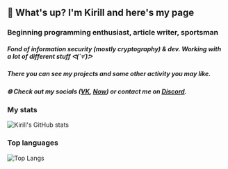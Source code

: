 ## 👋 What's up? I'm Kirill and here's my page
### Beginning programming enthusiast, article writer, sportsman
##### Fond of information security (mostly cryptography) & dev. Working with a lot of different stuff ᕙ(`▿´)ᕗ
##### There you can see my projects and some other activity you may like️.
##### 🌐 Check out my socials ([VK](https://vk.com/based_on64), [Now](https://nowapp.me/based_on64)) or contact me on [Discord](https://discordapp.com/users/7913).
###
### My stats
![Kirill's GitHub stats](https://github-readme-stats.vercel.app/api?username=KiryhaYakovenko&count_private=true)
### Top languages
![Top Langs](https://github-readme-stats.vercel.app/api/top-langs/?username=KiryhaYakovenko&layout=compact)
